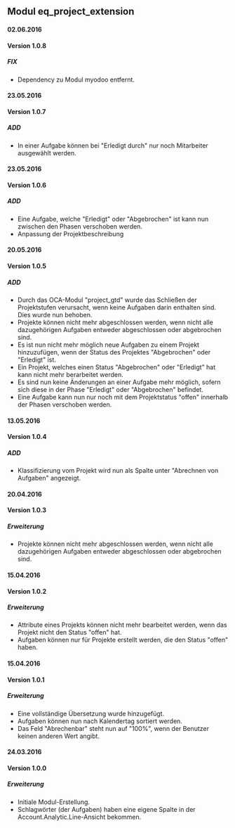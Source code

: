 ## Modul eq_project_extension

#### 02.06.2016
#### Version 1.0.8
##### FIX
- Dependency zu Modul myodoo entfernt.

#### 23.05.2016
#### Version 1.0.7
##### ADD
- In einer Aufgabe können bei "Erledigt durch" nur noch Mitarbeiter ausgewählt werden.

#### 23.05.2016
#### Version 1.0.6
##### ADD
- Eine Aufgabe, welche "Erledigt" oder "Abgebrochen" ist kann nun zwischen den Phasen verschoben werden.
- Anpassung der Projektbeschreibung

#### 20.05.2016
#### Version 1.0.5
##### ADD
- Durch das OCA-Modul "project_gtd" wurde das Schließen der Projektstufen verursacht, wenn keine Aufgaben darin enthalten sind. Dies wurde nun behoben.
- Projekte können nicht mehr abgeschlossen werden, wenn nicht alle dazugehörigen Aufgaben entweder abgeschlossen oder abgebrochen sind.
- Es ist nun nicht mehr möglich neue Aufgaben zu einem Projekt hinzuzufügen, wenn der Status des Projektes "Abgebrochen" oder "Erledigt" ist.
- Ein Projekt, welches einen Status "Abgebrochen" oder "Erledigt" hat kann nicht mehr berarbeitet werden.
- Es sind nun keine Änderungen an einer Aufgabe mehr möglich, sofern sich diese in der Phase "Erledigt" oder "Abgebrochen" befindet.
- Eine Aufgabe kann nun nur noch mit dem Projektstatus "offen" innerhalb der Phasen verschoben werden.


#### 13.05.2016
#### Version 1.0.4
##### ADD
- Klassifizierung vom Projekt wird nun als Spalte unter "Abrechnen von Aufgaben" angezeigt.


#### 20.04.2016
#### Version 1.0.3
##### Erweiterung
- Projekte können nicht mehr abgeschlossen werden, wenn nicht alle dazugehörigen Aufgaben entweder abgeschlossen oder abgebrochen sind.

#### 15.04.2016
#### Version 1.0.2
##### Erweiterung
- Attribute eines Projekts können nicht mehr bearbeitet werden, wenn das Projekt nicht den Status "offen" hat.
- Aufgaben können nur für Projekte erstellt werden, die den Status "offen" haben.

#### 15.04.2016
#### Version 1.0.1
##### Erweiterung
- Eine vollständige Übersetzung wurde hinzugefügt.
- Aufgaben können nun nach Kalendertag sortiert werden.
- Das Feld "Abrechenbar" steht nun auf "100%", wenn der Benutzer keinen anderen Wert angibt.

#### 24.03.2016
#### Version 1.0.0
##### Erweiterung
- Initiale Modul-Erstellung.
- Schlagwörter (der Aufgaben) haben eine eigene Spalte in der Account.Analytic.Line-Ansicht bekommen.
